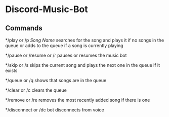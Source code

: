 # Discord-Music-Bot

## **Commands**
*/play or /p _Song Name_ 
    searches for the song and plays it if no songs in the queue or adds to the queue if a song is currently playing

*/pause or /resume or /r
    pauses or resumes the music bot

*/skip or /s
    skips the current song and plays the next one in the queue if it exists

*/queue or /q
    shows that songs are in the queue

*/clear or /c
    clears the queue

*/remove or /re
    removes the most recently added song if there is one

*/disconnect or /dc
    bot disconnects from voice
